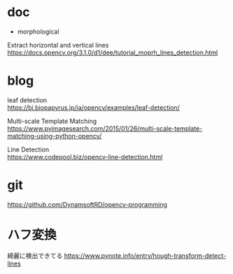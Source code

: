 
# doc


- morphological    

Extract horizontal and vertical lines    
https://docs.opencv.org/3.1.0/d1/dee/tutorial_moprh_lines_detection.html    


# blog

leaf detection    
https://bi.biopapyrus.jp/ia/opencv/examples/leaf-detection/    

Multi-scale Template Matching    
https://www.pyimagesearch.com/2015/01/26/multi-scale-template-matching-using-python-opencv/    

Line Detection    
https://www.codepool.biz/opencv-line-detection.html


# git

https://github.com/DynamsoftRD/opencv-programming



# ハフ変換

綺麗に検出できてる
https://www.pynote.info/entry/hough-transform-detect-lines

